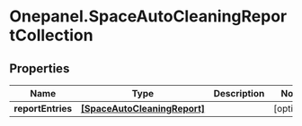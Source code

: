 # Onepanel.SpaceAutoCleaningReportCollection

## Properties
Name | Type | Description | Notes
------------ | ------------- | ------------- | -------------
**reportEntries** | [**[SpaceAutoCleaningReport]**](SpaceAutoCleaningReport.md) |  | [optional] 



